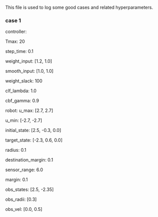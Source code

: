 This file is used to log some good cases and related hyperparameters.

### case 1
controller:

  Tmax: 20

  step_time: 0.1

  weight_input: [1.2, 1.0]

  smooth_input: [1.0, 1.0]

  weight_slack: 100

  clf_lambda: 1.0

  cbf_gamma: 0.9

robot:
  u_max: [2.7, 2.7]

  u_min: [-2.7, -2.7]

  initial_state: [2.5, -0.3, 0.0]

  target_state: [-2.3, 0.6, 0.0]

  radius: 0.1

  destination_margin: 0.1

  sensor_range: 6.0

  margin: 0.1

  obs_states: [2.5, -2.35]
  
  obs_radii: [0.3]

  obs_vel: [0.0, 0.5]
